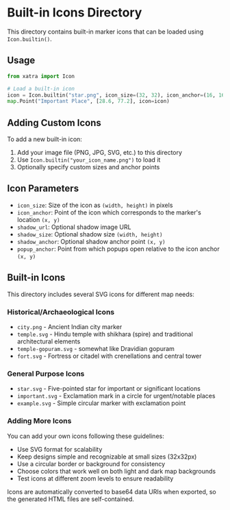 # Built-in Icons Directory

This directory contains built-in marker icons that can be loaded using `Icon.builtin()`.

## Usage

```python
from xatra import Icon

# Load a built-in icon
icon = Icon.builtin("star.png", icon_size=(32, 32), icon_anchor=(16, 16))
map.Point("Important Place", [28.6, 77.2], icon=icon)
```

## Adding Custom Icons

To add a new built-in icon:

1. Add your image file (PNG, JPG, SVG, etc.) to this directory
2. Use `Icon.builtin("your_icon_name.png")` to load it
3. Optionally specify custom sizes and anchor points

## Icon Parameters

- `icon_size`: Size of the icon as `(width, height)` in pixels
- `icon_anchor`: Point of the icon which corresponds to the marker's location `(x, y)`
- `shadow_url`: Optional shadow image URL
- `shadow_size`: Optional shadow size `(width, height)`
- `shadow_anchor`: Optional shadow anchor point `(x, y)`
- `popup_anchor`: Point from which popups open relative to the icon anchor `(x, y)`

## Built-in Icons

This directory includes several SVG icons for different map needs:

### Historical/Archaeological Icons
- `city.png` - Ancient Indian city marker
- `temple.svg` - Hindu temple with shikhara (spire) and traditional architectural elements
- `temple-gopuram.svg` - somewhat like Dravidian gopuram
- `fort.svg` - Fortress or citadel with crenellations and central tower

### General Purpose Icons
- `star.svg` - Five-pointed star for important or significant locations
- `important.svg` - Exclamation mark in a circle for urgent/notable places
- `example.svg` - Simple circular marker with exclamation point

### Adding More Icons

You can add your own icons following these guidelines:
- Use SVG format for scalability
- Keep designs simple and recognizable at small sizes (32x32px)
- Use a circular border or background for consistency
- Choose colors that work well on both light and dark map backgrounds
- Test icons at different zoom levels to ensure readability

Icons are automatically converted to base64 data URIs when exported, so the generated HTML files are self-contained.

